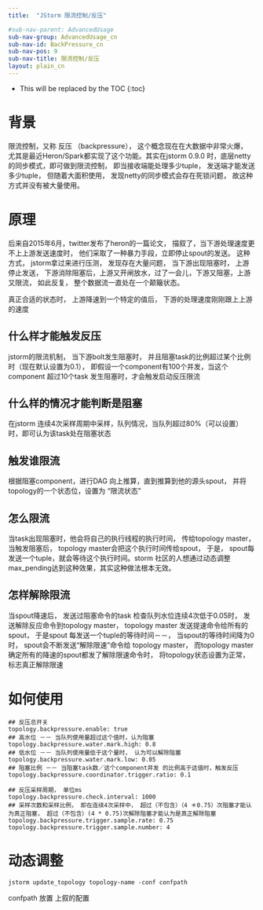 ```yaml
---
title:  "JStorm 限流控制/反压"

#sub-nav-parent: AdvancedUsage
sub-nav-group: AdvancedUsage_cn
sub-nav-id: BackPressure_cn
sub-nav-pos: 9
sub-nav-title: 限流控制/反压
layout: plain_cn
---
```


* This will be replaced by the TOC
{:toc}

# 背景

限流控制，又称 反压 （backpressure）， 这个概念现在在大数据中非常火爆， 尤其是最近Heron/Spark都实现了这个功能。其实在jstorm 0.9.0 时，底层netty的同步模式，即可做到限流控制， 即当接收端能处理多少tuple， 发送端才能发送多少tuple， 但随着大面积使用， 发现netty的同步模式会存在死锁问题， 故这种方式并没有被大量使用。

# 原理
后来自2015年6月，twitter发布了heron的一篇论文， 描叙了，当下游处理速度更不上上游发送速度时， 他们采取了一种暴力手段，立即停止spout的发送。
这种方式， jstorm拿过来进行压测， 发现存在大量问题， 当下游出现阻塞时， 上游停止发送， 下游消除阻塞后，上游又开闸放水，过了一会儿，下游又阻塞，上游又限流， 如此反复， 整个数据流一直处在一个颠簸状态。

真正合适的状态时， 上游降速到一个特定的值后， 下游的处理速度刚刚跟上上游的速度

## 什么样才能触发反压
jstorm的限流机制， 当下游bolt发生阻塞时， 并且阻塞task的比例超过某个比例时（现在默认设置为0.1）， 即假设一个component有100个并发，当这个component 超过10个task 发生阻塞时，才会触发启动反压限流

## 什么样的情况才能判断是阻塞
在jstorm 连续4次采样周期中采样，队列情况，当队列超过80%（可以设置）时，即可认为该task处在阻塞状态

## 触发谁限流
根据阻塞component，进行DAG 向上推算，直到推算到他的源头spout， 并将topology的一个状态位，设置为 “限流状态”

## 怎么限流
当task出现阻塞时，他会将自己的执行线程的执行时间， 传给topology master， 当触发阻塞后， topology master会把这个执行时间传给spout， 于是， spout每发送一个tuple，就会等待这个执行时间。storm 社区的人想通过动态调整max_pending达到这种效果，其实这种做法根本无效。

## 怎样解除限流
当spout降速后， 发送过阻塞命令的task 检查队列水位连续4次低于0.05时， 发送解除反应命令到topology master， topology master 发送提速命令给所有的spout， 于是spout 每发送一个tuple的等待时间－－， 当spout的等待时间降为0时， spout会不断发送“解除限速”命令给 topology master， 而topology master确定所有的降速的spout都发了解除限速命令时， 将topology状态设置为正常，标志真正解除限速


# 如何使用
```
## 反压总开关
topology.backpressure.enable: true
## 高水位 －－ 当队列使用量超过这个值时，认为阻塞
topology.backpressure.water.mark.high: 0.8
## 低水位 －－ 当队列使用量低于这个量时， 认为可以解除阻塞
topology.backpressure.water.mark.low: 0.05
## 阻塞比例 －－ 当阻塞task数／这个component并发 的比例高于这值时，触发反压
topology.backpressure.coordinator.trigger.ratio: 0.1

## 反压采样周期， 单位ms
topology.backpressure.check.interval: 1000
## 采样次数和采样比例， 即在连续4次采样中， 超过（不包含）（4 ＊0.75）次阻塞才能认为真正阻塞， 超过（不包含）(4 * 0.75)次解除阻塞才能认为是真正解除阻塞
topology.backpressure.trigger.sample.rate: 0.75
topology.backpressure.trigger.sample.number: 4
```

# 动态调整

```
jstorm update_topology topology-name -conf confpath
```
confpath 放置 上叙的配置